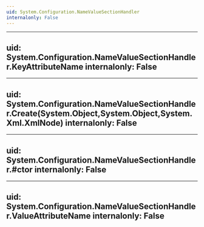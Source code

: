 ```yaml
---
uid: System.Configuration.NameValueSectionHandler
internalonly: False
---
```


---
uid: System.Configuration.NameValueSectionHandler.KeyAttributeName
internalonly: False
---

---
uid: System.Configuration.NameValueSectionHandler.Create(System.Object,System.Object,System.Xml.XmlNode)
internalonly: False
---

---
uid: System.Configuration.NameValueSectionHandler.#ctor
internalonly: False
---

---
uid: System.Configuration.NameValueSectionHandler.ValueAttributeName
internalonly: False
---
